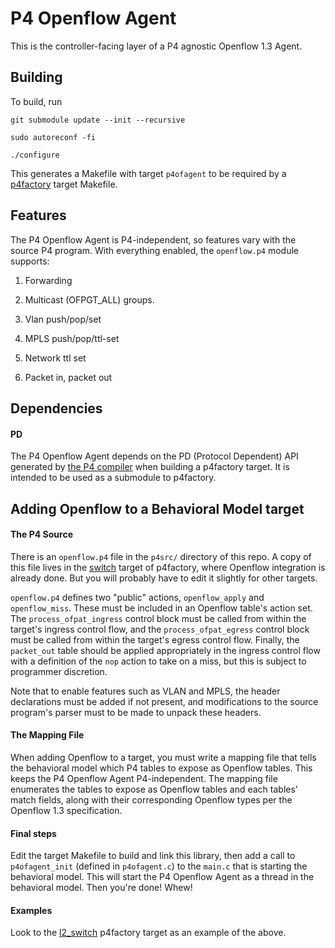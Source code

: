# P4 Openflow Agent
This is the controller-facing layer of a P4 agnostic Openflow 1.3 Agent.
## Building
To build, run

`git submodule update --init --recursive`

`sudo autoreconf -fi`

`./configure`

This generates a Makefile with target `p4ofagent` to be required by a [p4factory](https://github.com/p4lang/p4factory) target Makefile.

## Features
The P4 Openflow Agent is P4-independent, so features vary with the source P4 program. With everything enabled, the `openflow.p4` module supports:

1. Forwarding

2. Multicast (OFPGT_ALL) groups.

3. Vlan push/pop/set

4. MPLS push/pop/ttl-set

5. Network ttl set

6. Packet in, packet out

## Dependencies
#### PD
The P4 Openflow Agent depends on the PD (Protocol Dependent) API generated by [the P4 compiler](https://github.com/p4lang/p4c-behavioral) when building a p4factory target. It is intended to be used as a submodule to p4factory.

## Adding Openflow to a Behavioral Model target
#### The P4 Source
There is an `openflow.p4` file in the `p4src/` directory of this repo. A copy of this file lives in the  [switch](https://github.com/p4lang/p4factory/tree/master/targets/switch) target of p4factory, where Openflow integration is already done. But you will probably have to edit it slightly for other targets.

`openflow.p4` defines two "public" actions, `openflow_apply` and `openflow_miss`. These must be included in an Openflow table's action set. The `process_ofpat_ingress` control block must be called from within the target's ingress control flow, and the `process_ofpat_egress` control block must be called from within the target's egress control flow. Finally, the `packet_out` table should be applied appropriately in the ingress control flow with a definition of the `nop` action to take on a miss, but this is subject to programmer discretion.

Note that to enable features such as VLAN and MPLS, the header declarations must be added if not present, and modifications to the source program's parser must to be made to unpack these headers.

#### The Mapping File
When adding Openflow to a target, you must write a mapping file that tells the behavioral model which P4 tables to expose as Openflow tables. This keeps the P4 Openflow Agent P4-independent. The mapping file enumerates the tables to expose as Openflow tables and each tables' match fields, along with their corresponding Openflow types per the Openflow 1.3 specification.

#### Final steps
Edit the target Makefile to build and link this library, then add a call to `p4ofagent_init` (defined in `p4ofagent.c`) to the `main.c` that is starting the behavioral model. This will start the P4 Openflow Agent as a thread in the behavioral model. Then you're done! Whew!

#### Examples
Look to the [l2_switch](https://github.com/p4lang/p4factory/tree/master/targets/l2_switch) p4factory target as an example of the above.

